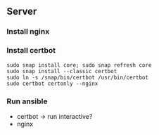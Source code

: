 ## Server

### Install nginx

### Install certbot
```
sudo snap install core; sudo snap refresh core
sudo snap install --classic certbot
sudo ln -s /snap/bin/certbot /usr/bin/certbot
sudo certbot certonly --nginx
```

### Run ansible



* certbot -> run interactive?
* nginx
